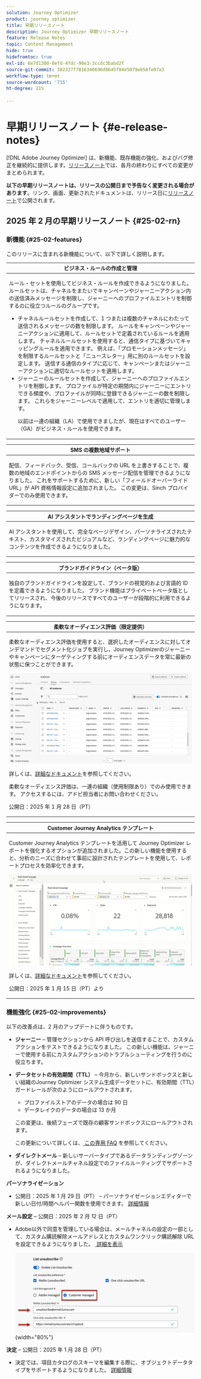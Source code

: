 ```yaml
---
solution: Journey Optimizer
product: journey optimizer
title: 早期リリースノート
description: Journey Optimizer 早期リリースノート
feature: Release Notes
topic: Content Management
hide: true
hidefromtoc: true
exl-id: 6e7d1300-8efd-4fdc-90e3-3ccdc3babd2f
source-git-commit: 382327f7816340696d8645f04e5079eb56fe07a3
workflow-type: tm+mt
source-wordcount: '715'
ht-degree: 21%

---
```


# 早期リリースノート {#e-release-notes}

[!DNL Adobe Journey Optimizer] は、新機能、既存機能の強化、およびバグ修正を継続的に提供します。[リリースノート](release-notes.md)では、各月の終わりにすべての変更がまとめられます。

**以下の早期リリースノートは、リリースの公開日まで予告なく変更される場合があります**。リンク、画面、更新されたドキュメントは、リリース日に[リリースノート](release-notes.md)で公開されます。

## 2025 年 2 月の早期リリースノート {#25-02-rn}

### 新機能 {#25-02-features}

このリリースに含まれる新機能について、以下で詳しく説明します。

<table>
<thead>
<tr>
<th><strong>ビジネス・ルールの作成と管理</strong><br/></th>
</tr>
</thead>
<tbody>
<tr>
<td>
<p>ルール・セットを使用してビジネス・ルールを作成できるようになりました。 ルールセットは、チャネルをまたいでキャンペーンやジャーニーアクション内の送信済みメッセージを制限し、ジャーニーへのプロファイルエントリを制御するのに役立つルールのグループです。<p>
<p><ul><li>チャネルルールセットを作成して、1 つまたは複数のチャネルにわたって送信されるメッセージの数を制限します。 ルールをキャンペーンやジャーニーアクションに適用して、ルールセットで定義されているルールを適用します。 チャネルルールセットを使用すると、通信タイプに基づいてキャッピングルールを適用できます。 例えば、「プロモーションメッセージ」を制限するルールセットと「ニュースレター」用に別のルールセットを設定します。 送信する通信のタイプに応じて、キャンペーンまたはジャーニーアクションに適切なルールセットを適用します。</li>
<li> ジャーニーのルールセットを作成して、ジャーニーへのプロファイルエントリを制御します。 プロファイルが特定の期間内にジャーニーにエントリできる頻度や、プロファイルが同時に登録できるジャーニーの数を制限します。 これらをジャーニーレベルで適用して、エントリを適切に管理します。</li></p>
<p>以前は一連の組織（LA）で使用できましたが、現在はすべてのユーザー（GA）がビジネス・ルールを使用できます。</p>
<!--p>For more information, refer to the <a href="../configuration/business-rules.md">detailed documentation</a>.</p-->
</td>
</tr>
</tbody>
</table>

<table>
<thead>
<tr>
<th><strong>SMS の複数地域サポート</strong><br/></th>
</tr>
</thead>
<tbody>
<tr>
<td>
<p>配信、フィードバック、受信、コールバックの URL を上書きすることで、複数の地域のエンドポイントからの SMS メッセージ配信を管理できるようになりました。 これをサポートするために、新しい「フィールドオーバーライド URL」が API 資格情報設定に追加されました。 この変更は、Sinch プロバイダーでのみ使用できます。</p>
<!--p>For more information, refer to the <a href="../configuration/business-rules.md">detailed documentation</a>.</p-->
</td>
</tr>
</tbody>
</table>

<table>
<thead>
<tr>
<th><strong>AI アシスタントでランディングページを生成</strong><br/></th>
</tr>
</thead>
<tbody>
<tr>
<td>
<p>AI アシスタントを使用して、完全なページデザイン、パーソナライズされたテキスト、カスタマイズされたビジュアルなど、ランディングページに魅力的なコンテンツを作成できるようになりました。</p>
<!--img src="assets/do-not-localize/ai-lp.gif">
<p>For more information on AI Assistant, refer to the <a href="../email/generative-lp.md">detailed documentation</a>.</p-->
</td>
</tr>
</tbody>
</table>


<table>
<thead>
<tr>
<th><strong>ブランドガイドライン（ベータ版）</strong><br/></th>
</tr>
</thead>
<tbody>
<tr>
<td>
<p>独自のブランドガイドラインを設定して、ブランドの視覚的および言語的 ID を定義できるようになりました。 ブランド機能はプライベートベータ版としてリリースされ、今後のリリースですべてのユーザーが段階的に利用できるようになります。</p>
<!--p>For more information, refer to the <a href="../configuration/business-rules.md">detailed documentation</a>.</p-->
</td>
</tr>
</tbody>
</table>



<table>
<thead>
<tr>
<th><strong>柔軟なオーディエンス評価（限定提供）</strong><br/></th>
</tr>
</thead>
<tbody>
<tr>
<td>
<p>柔軟なオーディエンス評価を使用すると、選択したオーディエンスに対してオンデマンドでセグメント化ジョブを実行し、Journey Optimizerのジャーニーやキャンペーンにターゲティングする前にオーディエンスデータを常に最新の状態に保つことができます。</p>
<img src="assets/do-not-localize/flexible-audience.gif">
<p>詳しくは、<a href="../audience/about-audiences.md#flexible">詳細なドキュメント</a>を参照してください。</p>
<p> 柔軟なオーディエンス評価は、一連の組織（使用制限あり）でのみ使用できます。 アクセスするには、アドビ担当者にお問い合わせください。</p>
<p>公開日：2025 年 1 月 28 日（PT）</p>
</tr>
</tbody>
</table>



<table>
<thead>
<tr>
<th><strong>Customer Journey Analytics テンプレート</strong><br/></th>
</tr>
</thead>
<tbody>
<tr>
<td>
<p>Customer Journey Analytics テンプレートを活用して Journey Optimizer レポートを強化するオプションが追加されました。この新しい機能を使用すると、分析のニーズに合わせて事前に設計されたテンプレートを使用して、レポートプロセスを効率化できます。
</p>
<img src="assets/do-not-localize/cja-templates.gif">
<p>詳しくは、<a href="../reports/report-cja-manage.md#cja-template">詳細なドキュメント</a>を参照してください。</p>
<p>公開日：2025 年 1 月 15 日（PT）より</p>
</tr>
</tbody>
</table>




### 機能強化 {#25-02-improvements}

以下の改善点は、2 月のアップデートに伴うものです。

* **ジャーニー** – 管理セクションから API 呼び出しを送信することで、カスタムアクションをテストできるようになりました。 この新しい機能は、ジャーニーで使用する前にカスタムアクションのトラブルシューティングを行うのに役立ちます。

* **データセットの有効期間（TTL）** – 今月から、新しいサンドボックスと新しい組織のJourney Optimizer システム生成データセットに、有効期間（TTL）ガードレールが次のようにロールアウトされます。

   * プロファイルストアのデータの場合は 90 日
   * データレイクのデータの場合は 13 か月

  この変更は、後続フェーズで既存の顧客サンドボックスにロールアウトされます。

  この更新について詳しくは、[ この専用 FAQ](../data/datasets-ttl.md#frequently-asked-questions) を参照してください。

<!--* **Playbooks** - You can now create and publish your own Use Case Playbooks in Journey Optimizer.-->

* **ダイレクトメール** – 新しいサーバータイプであるデータランディングゾーンが、ダイレクトメールチャネル設定でのファイルルーティングでサポートされるようになりました。

**パーソナライゼーション**

<!--
* The personalization editor has been enhanced with new capabilities such as Auto-complete, Search, and filtering options. You can also show or hide deprecated attributes.-->

* 公開日：2025 年 1 月 29 日（PT） – パーソナライゼーションエディターで新しい日付/時間ヘルパー関数を使用できます。 [詳細情報](../personalization/functions/dates.md)

**メール設定** – 公開日：2025 年 2 月 12 日（PT）

* Adobe以外で同意を管理している場合は、メールチャネルの設定の一部として、カスタム購読解除メールアドレスとカスタムワンクリック購読解除 URL を設定できるようになりました。 [ 詳細を表示 ](../email/list-unsubscribe.md#custom-managed)

  ![](../email/assets/surface-list-unsubscribe-custom.png){width="80%"}

**決定** – 公開日：2025 年 1 月 28 日（PT）

* 決定では、項目カタログのスキーマを編集する際に、オブジェクトデータタイプをサポートするようになりました。 [詳細情報](../experience-decisioning/catalogs.md)
